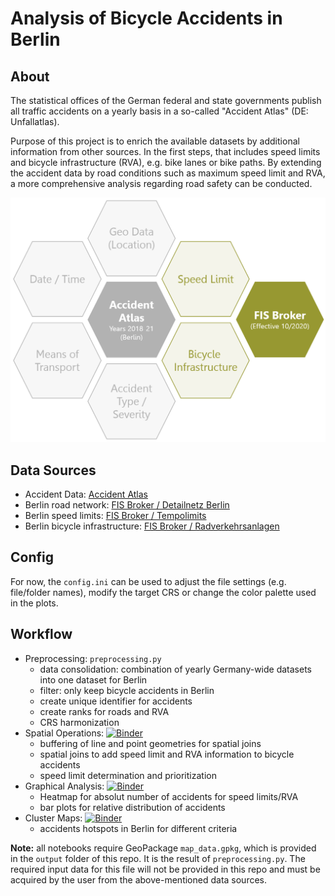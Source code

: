 # Analysis of Bicycle Accidents in Berlin

## About

The statistical offices of the German federal and state governments publish all traffic accidents on a yearly basis in a 
so-called "Accident Atlas" (DE: Unfallatlas). 

Purpose of this project is to enrich the available datasets by additional information from other sources. In the first steps, 
that includes speed limits and bicycle infrastructure (RVA), e.g. bike lanes or bike paths.
By extending the accident data by road conditions such as maximum speed limit and RVA, a more comprehensive analysis regarding 
road safety can be conducted. 

<img src="public/readme_overview.png" width="600">

## Data Sources

- Accident Data: [Accident Atlas](https://unfallatlas.statistikportal.de/_opendata2022.html)
- Berlin road network: [FIS Broker / Detailnetz Berlin](https://fbinter.stadt-berlin.de/fb/index.jsp?loginkey=zoomStart&mapId=k_vms_detailnetz_wms_spatial@senstadt&bbox=388980,5818643,394311,5822417)
- Berlin speed limits: [FIS Broker / Tempolimits](https://fbinter.stadt-berlin.de/fb/index.jsp?loginkey=zoomStart&mapId=k_vms_tempolimits_spatial@senstadt&bbox=388980,5818643,394311,5822417)
- Berlin bicycle infrastructure: [FIS Broker / Radverkehrsanlagen](https://fbinter.stadt-berlin.de/fb/index.jsp?loginkey=zoomStart&mapId=wmsk_radverkehrsanlagen@senstadt&bbox=383956,5818321,392703,5824512)

## Config

For now, the `config.ini` can be used to adjust the file settings (e.g. file/folder names), modify the target CRS or 
change the color palette used in the plots. 

## Workflow

- Preprocessing: `preprocessing.py` 
  - data consolidation: combination of yearly Germany-wide datasets into one dataset for Berlin
  - filter: only keep bicycle accidents in Berlin
  - create unique identifier for accidents
  - create ranks for roads and RVA
  - CRS harmonization
- Spatial Operations: [![Binder](https://mybinder.org/badge_logo.svg)](https://mybinder.org/v2/gh/geoalxx/berlin_bike_accidents/main?labpath=notebooks/bba_spatial_ops.ipynb)
  - buffering of line and point geometries for spatial joins
  - spatial joins to add speed limit and RVA information to bicycle accidents
  - speed limit determination and prioritization 
- Graphical Analysis: [![Binder](https://mybinder.org/badge_logo.svg)](https://mybinder.org/v2/gh/geoalxx/berlin_bike_accidents/main?labpath=notebooks/bba_analysis.ipynb)
  - Heatmap for absolut number of accidents for speed limits/RVA
  - bar plots for relative distribution of accidents
- Cluster Maps: [![Binder](https://mybinder.org/badge_logo.svg)](https://mybinder.org/v2/gh/geoalxx/berlin_bike_accidents/main?labpath=notebooks/bba_clusters.ipynb)
  - accidents hotspots in Berlin for different criteria

**Note:** all notebooks require GeoPackage `map_data.gpkg`, which is provided in the `output` folder of this repo. 
It is the result of `preprocessing.py`. The required input data for this file will not be provided in this repo and
must be acquired by the user from the above-mentioned data sources.
